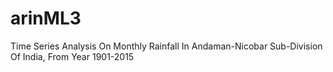 # arinML3
Time Series Analysis On Monthly Rainfall In Andaman-Nicobar Sub-Division Of India, From Year 1901-2015

